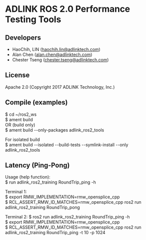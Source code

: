 # ADLINK ROS 2.0 Performance Testing Tools  
  
## Developers  
* HaoChih, LIN (haochih.lin@adlinktech.com)  
* Alan Chen (alan.chen@adlinktech.com)  
* Chester Tseng (chester.tseng@adlinktech.com)  

## License  
Apache 2.0 (Copyright 2017 ADLINK Technology, Inc.)  
  
## Compile (examples)   
$ cd ~/ros2_ws  
$ ament build  
OR (build only)  
$ ament build --only-packages adlink_ros2_tools  

For isolated build  
$ ament build --isolated --build-tests --symlink-install --only adlink_ros2_tools
  
## Latency (Ping-Pong)  
Usage (help function):  
$ run adlink_ros2_training RoundTrip_ping -h

Terminal 1:  
$ export RMW_IMPLEMENTATION=rmw_opensplice_cpp  
$ RCL_ASSERT_RMW_ID_MATCHES=rmw_opensplice_cpp ros2 run adlink_ros2_training RoundTrip_pong   

Terminal 2:
$ ros2 run adlink_ros2_training RoundTrip_ping -h  
$ export RMW_IMPLEMENTATION=rmw_opensplice_cpp  
$ RCL_ASSERT_RMW_ID_MATCHES=rmw_opensplice_cpp ros2 run adlink_ros2_training RoundTrip_ping -t 10 -p 1024  


